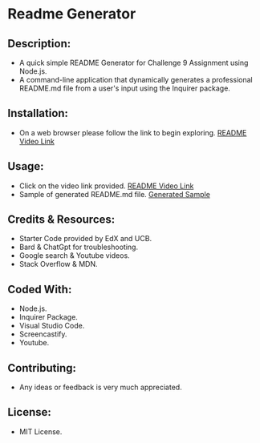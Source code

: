 # Readme Generator

## Description:
* A quick simple README Generator for Challenge 9 Assignment using Node.js.
* A command-line application that dynamically generates a professional README.md file from a user's input using the Inquirer package.

## Installation:
* On a web browser please follow the link to begin exploring. [README Video Link](https://youtu.be/RyxAQrXhx1w)

## Usage:
* Click on the video link provided. [README Video Link](https://youtu.be/RyxAQrXhx1w)
* Sample of generated README.md file. [Generated Sample](https://github.com/Junel-Balbin/BC9-Readme-Generator/blob/main/readme_generated/README_Generated.md)

## Credits & Resources:
* Starter Code provided by EdX and UCB.
* Bard & ChatGpt for troubleshooting.
* Google search & Youtube videos.
* Stack Overflow & MDN.

## Coded With:
* Node.js.
* Inquirer Package.
* Visual Studio Code.
* Screencastify.
* Youtube.

## Contributing:
* Any ideas or feedback is very much appreciated.

## License:
* MIT License.